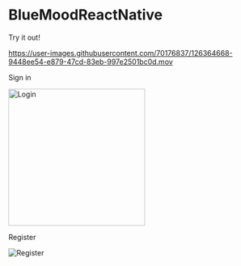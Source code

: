 

# BlueMoodReactNative

Try it out!

https://user-images.githubusercontent.com/70176837/126364668-9448ee54-e879-47cd-83eb-997e2501bc0d.mov

Sign in 

<img width="270" alt="Login" src="https://user-images.githubusercontent.com/70176837/126364906-63c728ed-6c06-45ae-b2f5-5205783e51e9.png">

Register

![Register](https://user-images.githubusercontent.com/70176837/126366860-08a3daf8-037b-43d1-921e-fe8841d669f4.png)













